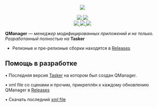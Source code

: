 <p align="center">
    <a href="https://t.me/hackstoreapk">
        <picture>
          <source media="(prefers-color-scheme: dark)" srcset="https://github.com/neiruscd/QManager/assets/145120697/93d7f50a-e831-4744-aa51-5fca60188954">
          <img src="[[[https://raw.githubusercontent.com/neiruscd/QManager/main/20231013_112609.png]([https://github.com/neiruscd/QManager/assets/145120697/93d7f50a-e831-4744-aa51-5fca60188954]([https://github.com/neiruscd/QManager/assets/145120697/93d7f50a-e831-4744-aa51-5fca60188954](https://github.com/neiruscd/QManager/assets/145120697/93d7f50a-e831-4744-aa51-5fca60188954)))]([[https://github.com/neiruscd/QManager/assets/145120697/a38606bd-4f2d-4cb3-845d-ac9a7a78c49d](https://github.com/neiruscd/QManager/assets/145120697/93d7f50a-e831-4744-aa51-5fca60188954)]([https://github.com/neiruscd/QManager/assets/145120697/a38606bd-4f2d-4cb3-845d-ac9a7a78c49d](https://github.com/neiruscd/QManager/assets/145120697/a38606bd-4f2d-4cb3-845d-ac9a7a78c49d)))]([https://github-production-user-asset-6210df.s3.amazonaws.com/145120697/276762879-06217b9c-6837-42e8-9461-0cea9c2588f6.png](https://github-production-user-asset-6210df.s3.amazonaws.com/145120697/276869814-fe935bf4-45f4-4b7c-9a85-9b570fa86f97.png))">
        </picture>
    </a>
    <br>
    <br>
    <a href="https://t.me/hackstoreapk">
        <img src="https://img.shields.io/badge/-Telegram-blue?style=for-the-badge&logo=telegram&color=2AABEE"/>
    </a>
    <a href="">
        <img src="https://img.shields.io/badge/-VK-blue?style=for-the-badge&logo=vk&color=0077FF"/>
    </a>
    <br>
    <a         href="https://github.com/neiruscd/QManager/issues">
        <img src="https://img.shields.io/github/issues/neiruscd/QManager?style=flat-square"/>
    </a>
    <a href="https://github.com/neiruscd/QManager/network/members">
        <img src="https://img.shields.io/github/forks/neiruscd/QManager?style=flat-square"/>
    </a>
    <a href="https://github.com/neiruscd/QManager/stargazers">
        <img src="https://img.shields.io/github/stars/neiruscd/QManager?style=flat-square"/>
    </a>
</p>

**QManager** — *менеджер модифицированных приложений и не только. Разработанный полностью на* **Tasker**

* Релизные и пре-релизные сборки находятся в [Releases](https://github.com/neiruscd/qmanager/releases)

## Помощь в разработке

• Последняя версия [Tasker](https://www.mediafire.com/file/qw4r3duu7nyrrig/Tasker.6.1.32.apk/file) на котором был создан QManager.

• xml file со сценами и прочим, прикреплён к каждому обновлению QManager в [Releases](https://github.com/neiruscd/qmanager/releases)

• Скачать последний [xml file](https://github.com/neiruscd/QManager/blob/main/QManager.prj.xml)

